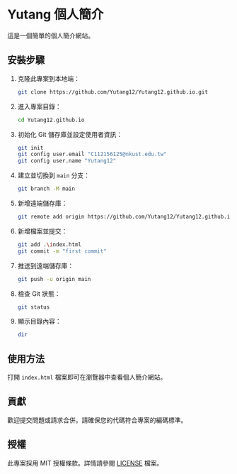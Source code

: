 # Yutang 個人簡介

這是一個簡單的個人簡介網站。

## 安裝步驟

1. 克隆此專案到本地端：
    ```sh
    git clone https://github.com/Yutang12/Yutang12.github.io.git
    ```

2. 進入專案目錄：
    ```sh
    cd Yutang12.github.io
    ```

3. 初始化 Git 儲存庫並設定使用者資訊：
    ```sh
    git init
    git config user.email "C112156125@nkust.edu.tw"
    git config user.name "Yutang12"
    ```

4. 建立並切換到 `main` 分支：
    ```sh
    git branch -M main
    ```

5. 新增遠端儲存庫：
    ```sh
    git remote add origin https://github.com/Yutang12/Yutang12.github.io.git
    ```

6. 新增檔案並提交：
    ```sh
    git add .\index.html
    git commit -m "first commit"
    ```

7. 推送到遠端儲存庫：
    ```sh
    git push -u origin main
    ```

8. 檢查 Git 狀態：
    ```sh
    git status
    ```

9. 顯示目錄內容：
    ```sh
    dir
    ```

## 使用方法

打開 `index.html` 檔案即可在瀏覽器中查看個人簡介網站。

## 貢獻

歡迎提交問題或請求合併。請確保您的代碼符合專案的編碼標準。

## 授權

此專案採用 MIT 授權條款。詳情請參閱 [LICENSE](LICENSE) 檔案。